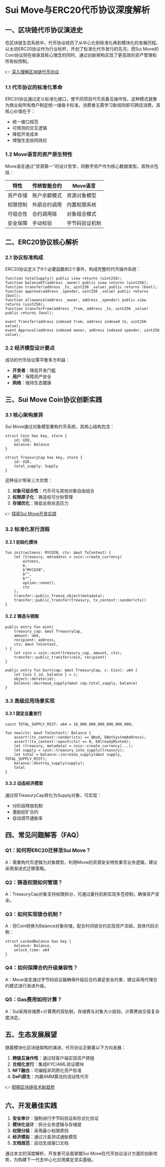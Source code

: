 # Sui Move与ERC20代币协议深度解析

## 一、区块链代币协议演进史

在区块链生态系统中，代币协议经历了从中心化到标准化再到模块化的发展历程。以太坊ERC20协议作为行业标杆，开创了标准化代币发行的先河，而Sui Move的Coin协议则在继承其核心理念的同时，通过创新架构实现了更高效的资产管理和所有权控制。

👉 [深入理解区块链代币协议](https://bit.ly/okx_welcome)

### 1.1 代币协议的标准化革命

ERC20协议通过定义标准化接口，使不同项目代币具备互操作性。这种模式就像为商业街所有商户制定统一储值卡标准，消费者无需学习新规则即可跨店消费。其核心价值在于：

- 统一接口规范
- 可预测的交互逻辑
- 降低开发成本
- 增强生态协同效应

### 1.2 Move语言的资产原生特性

Move语言通过"资源第一"的设计哲学，将数字资产作为核心数据类型。其特点包括：

| 特性          | 传统智能合约 | Move语言       |
|---------------|--------------|----------------|
| 资产存储      | 账户余额模式 | 资源对象模型   |
| 权限控制      | 外部合约调用 | 内置权限系统   |
| 可组合性      | 合约调用链   | 对象组合模式   |
| 安全保障      | 手动校验     | 字节码验证机制 |

## 二、ERC20协议核心解析

### 2.1 协议标准构成

ERC20协议定义了6个必要函数和2个事件，构成完整的代币操作系统：

```solidity
function totalSupply() public view returns (uint256);
function balanceOf(address _owner) public view returns (uint256);
function transfer(address _to, uint256 _value) public returns (bool);
function approve(address _spender, uint256 _value) public returns (bool);
function allowance(address _owner, address _spender) public view returns (uint256);
function transferFrom(address _from, address _to, uint256 _value) public returns (bool);

event Transfer(address indexed from, address indexed to, uint256 value);
event Approval(address indexed owner, address indexed spender, uint256 value);
```

### 2.2 经济模型设计要点

成功的代币协议需平衡多方利益：
- **开发者**：降低开发门槛
- **用户**：保障资产安全
- **网络**：维持生态健康

## 三、Sui Move Coin协议创新实践

### 3.1 核心架构差异

Sui Move通过对象模型重构代币系统，其核心结构包含：

```move
struct Coin has key, store {
    id: UID,
    balance: Balance 
}

struct TreasuryCap has key, store {
    id: UID,
    total_supply: Supply 
}
```

这种设计带来三大优势：
1. **对象可组合性**：代币可与其他对象自由组合
2. **权限原子化**：铸造权可分拆管理
3. **存储优化**：降低全局状态压力

👉 [探索Sui Move开发实践](https://bit.ly/okx_welcome)

### 3.2 标准化发行流程

#### 3.2.1 初始化模块
```move
fun init(witness: MYCOIN, ctx: &mut TxContext) {
    let (treasury, metadata) = coin::create_currency(
        witness, 
        6, 
        b"MYCOIN", 
        b"", 
        b"", 
        option::none(), 
        ctx
    );
    transfer::public_freeze_object(metadata);
    transfer::public_transfer(treasury, tx_context::sender(ctx))
}
```

#### 3.2.2 铸造与销毁
```move
public entry fun mint(
    treasury_cap: &mut TreasuryCap,
    amount: u64,
    recipient: address,
    ctx: &mut TxContext,
) {
    let coin = coin::mint(treasury_cap, amount, ctx);
    transfer::public_transfer(coin, recipient)
}

public entry fun burn(cap: &mut TreasuryCap, c: Coin): u64 {
    let Coin { id, balance } = c;
    object::delete(id);
    balance::decrease_supply(&mut cap.total_supply, balance)
}
```

### 3.3 高级应用场景实现

#### 3.3.1 固定总量发行
```move
const TOTAL_SUPPLY_MIST: u64 = 10_000_000_000_000_000_000;

fun new(ctx: &mut TxContext): Balance {
    assert!(tx_context::sender(ctx) == @0x0, ENotSystemAddress);
    assert!(tx_context::epoch(ctx) == 0, EAlreadyMinted);
    let (treasury, metadata) = coin::create_currency(...);
    let supply = coin::treasury_into_supply(treasury);
    let total = balance::increase_supply(&mut supply, TOTAL_SUPPLY_MIST);
    balance::destroy_supply(supply);
    total
}
```

#### 3.3.2 动态经济模型
通过将TreasuryCap转化为Supply对象，可实现：
- 分阶段释放机制
- 激励挖矿合约
- 自动调节通胀率

## 四、常见问题解答（FAQ）

### Q1：如何将ERC20迁移至Sui Move？
A：需重构代币逻辑为对象模型，利用Move的资源安全特性重写业务逻辑，建议采用渐进式迁移策略。

### Q2：铸造权限如何管理？
A：TreasuryCap对象支持权限拆分，可通过委托机制实现多签控制，确保资产安全。

### Q3：如何实现锁仓机制？
A：将Coin转换为Balance对象存储，配合时间锁合约实现资产冻结，具体代码示例：

```move
struct LockedBalance has key {
    balance: Balance,
    unlock_time: u64
}
```

### Q4：如何保障合约升级兼容性？
A：Move语言通过字节码验证器确保升级后合约满足安全约束，建议采用代理合约模式进行渐进升级。

### Q5：Gas费用如何计算？
A：Sui采用存储费+计算费的双轨制，存储费与对象大小挂钩，计算费由交易复杂度决定。

## 五、生态发展展望

随着模块化区块链架构的演进，代币协议正朝着以下方向发展：
1. **跨链互操作性**：通过轻客户端实现资产跨链
2. **合规化发行**：集成KYC/AML验证模块
3. **NFT融合**：可编程非同质化资产标准
4. **DeFi原生**：内置AMM算法的流动性代币

👉 [把握区块链技术新趋势](https://bit.ly/okx_welcome)

## 六、开发最佳实践

1. **安全审计**：强制进行字节码验证和形式化验证
2. **模块化设计**：拆分业务逻辑与存储层
3. **权限分级**：采用最小权限原则
4. **经济模拟**：通过沙盒测试通胀模型
5. **文档规范**：自动生成接口文档

通过本文的深度解析，开发者可全面掌握Sui Move在代币协议设计方面的创新优势，为构建下一代去中心化应用奠定坚实基础。